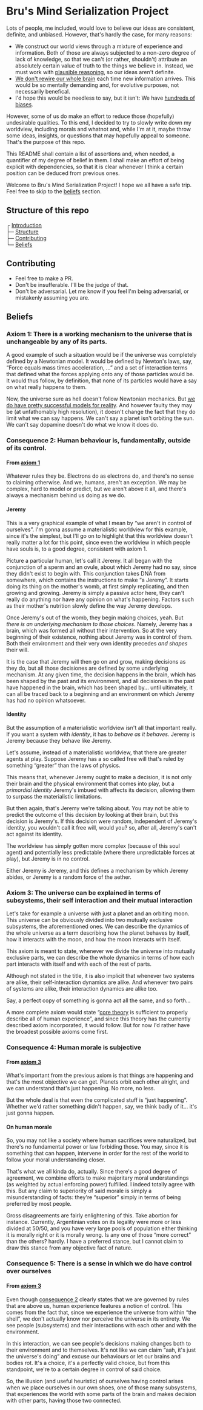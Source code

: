 # Bru's Mind Serialization Project

Lots of people, me included, would love to believe our ideas are consistent,
definite, and unbiased. However, that's hardly the case, for many reasons:
* We construct our world views through a mixture of experience and information.
  Both of those are always subjected to a non-zero degree of lack of knowledge,
  so that we can't (or rather, shouldn't) attribute an absolutely certain value
  of truth to the things we believe in.
  Instead, we must work with [plausible reasoning](
    https://www.youtube.com/watch?v=P6P1rjJuD_M
  ), so our ideas aren't definite.
* [We don't rewire our whole brain](
  https://www.youtube.com/watch?v=cFv5DvrLDCg
  ) each time new information arrives. This would be so mentally demanding and,
  for evolutive purposes, not necessarily benefical.
* I'd hope this would be needless to say, but it isn't:
  We have [hundreds of biases](
  https://en.wikipedia.org/wiki/List_of_cognitive_biases
  ).

However, some of us do make an effort to reduce those (hopefully) undesirable
qualities. To this end, I decided to try to slowly write down my worldview,
including morals and whatnot and, while I'm at it, maybe throw some ideas,
insights, or questions that may hopefully appeal to someone. That's the purpose
of this repo.

This README shall contain a list of assertions and, when needed, a quantifier of
my degree of belief in them. I shall make an effort of being explicit with
dependencies, so that it is clear whenever I think a certain position can be
deduced from previous ones.

Welcome to Bru's Mind Serialization Project! I hope we all have a safe trip.
Feel free to skip to the [beliefs](#beliefs) section.

## Structure of this repo

┌ [Introduction](#brus-mind-serialization-project)  
├─ [Structure](#structure-of-this-repo)  
├─ [Contributing](#contributing)  
└─ [Beliefs](#beliefs)

## Contributing

* Feel free to make a PR.
* Don't be insufferable. I'll be the judge of that.
* Don't be adversarial. Let me know if you feel I'm being adversarial, or mistakenly assuming you are.

## Beliefs

### Axiom 1: There is a working mechanism to the universe that is unchangeable by any of its parts.

A good example of such a situation would be if the universe was completely
defined by a Newtonian model. It would be defined by Newton's laws, say, “Force
equals mass times acceleration, ...” and a set of interaction terms that defined
what the forces applying onto any of those particles would be. It would thus
follow, by definition, that none of its particles would have a say on what
really happens to them.

Now, the universe sure as hell doesn't follow Newtonian mechanics. But [we do
have pretty successful models for reality](
https://en.wikipedia.org/wiki/Standard_Model
). And however faulty they may be (at unfathomably high resolution), it doesn't
change the fact that they do limit what we can say happens. We can't say a
planet isn't orbiting the sun. We can't say dopamine doesn't do what we know it
does do.

### Consequence 2: Human behaviour is, fundamentally, outside of its control.

#### From [axiom 1](#axiom-1-there-is-a-working-mechanism-to-the-universe-that-is-unchangeable-by-any-of-its-parts)

Whatever rules they be. Electrons do as electrons do, and there's no sense to
claiming otherwise. And we, humans, aren't an exception. We may be complex, hard
to model or predict, but we aren't above it all, and there's always a mechanism
behind us doing as we do.

#### Jeremy

This is a very graphical example of what I mean by “we aren't in control of
ourselves”. I'm gonna assume a materialistic worldview for this example, since
it's the simplest, but I'll go on to highlight that this worldview doesn't
really matter a lot for this point, since even the worldview in which people
have souls is, to a good degree, consistent with axiom 1.

Picture a particular human, let's call it Jeremy. It all began with the
conjunction of a sperm and an ovule, about which Jeremy had no say, since they
didn't exist to begin with. This conjunction takes DNA from somewhere, which
contains the instructions to make “a Jeremy”. It starts doing its thing on the
mother's womb, at first simply replicating, and then growing and growing. Jeremy
is simply a passive actor here, they can't really do anything nor have any
opinion on what's happening. Factors such as their mother's nutrition slowly
define the way Jeremy develops.

Once Jeremy's out of the womb, they begin making choices, yeah. But *there is an
underlying mechanism to those choices*. Namely, Jeremy has a brain, which was
formed all without their intervention. So at the very beginning of their
existence, nothing about Jeremy was in control of them. Both their environment
and their very own identity precedes *and shapes* their will.

It is the case that Jeremy will then go on and grow, making decisions as they
do, but all those decisiones are defined by some underlying mechanism. At any
given time, the decision happens in the brain, which has been shaped by the past
and its environment, and all decisiones in the past have happened in the brain,
which has been shaped by... until ultimately, it can all be traced back to a
beginning and an environment on which Jeremy has had no opinion whatsoever.

#### Identity

But the assumption of a materialistic worldview isn't all that important really.
If you want a system with *identity*, it has to *behave as it behaves*. Jeremy
is Jeremy because they behave like Jeremy.

Let's assume, instead of a materialistic worldview, that there are greater
agents at play. Suppose Jeremy has a so called free will that's ruled by
something “greater” than the laws of physics.

This means that, whenever Jeremy ought to make a decision, it is not only their
brain and the physical environment that comes into play, but a *primordial
identity* Jeremy's imbued with affects its decision, allowing them to surpass
the materialistic limitations.

But then again, that's Jeremy we're talking about. You may not be able to
predict the outcome of this decision by looking at their brain, but this
decision is Jeremy's. If this decision were random, independent of Jeremy's
identity, you wouldn't call it free will, would you? so, after all, Jeremy's
can't act against its identity.

The worldview has simply gotten more complex (because of this soul agent) and
potentially less predictable (where there unpredictable forces at play), but
Jeremy is in no control.

Either Jeremy is Jeremy, and this defines a mechanism by which Jeremy abides, or
Jeremy is a random force of the aether.

### Axiom 3: The universe can be explained in terms of subsystems, their self interaction and their mutual interaction

Let's take for example a universe with just a planet and an orbiting moon. This
universe can be obviously divided into two mutually exclusive subsystems, the
aforementioned ones. We can describe the dynamics of the whole universe as a
term describing how the planet behaves by itself, how it interacts with the
moon, and how the moon interacts with itself.

This axiom is meant to state, whenever we divide the universe into mutually
exclusive parts, we can describe the whole dynamics in terms of how each part
interacts with itself and with each of the rest of parts.

Although not stated in the title, it is also implicit that whenever two systems
are alike, their self-interaction dynamics are alike. And whenever two pairs
of systems are alike, their interaction dynamics are alike too.

Say, a perfect copy of something is gonna act all the same, and so forth...

A more complete axiom would state “[core theory](
https://www.atheismandthecity.com/2016/12/the-argument-from-core-theory.html
) is sufficient to properly describe all of human experience”, and since this
theory has the currently described axiom incorporated, it would follow. But for
now I'd rather have the broadest possible axioms come first.

### Consequence 4: Human morale is subjective

#### From [axiom 3](#axiom-3-the-universe-can-be-explained-in-terms-of-subsystems-their-self-interaction-and-their-mutual-interaction)

What's important from the previous axiom is that things are happening and that's
the most objective we can get. Planets orbit each other alright, and we can
understand that's just happening. No more, no less.

But the whole deal is that even the complicated stuff is “just happening”.
Whether we'd rather something didn't happen, say, we think badly of it... it's
just gonna happen.

#### On human morale

So, you may not like a society where human sacrifices were naturalized, but
there's no fundamental power or law forbiding those. You may, since it is
something that can happen, intervene in order for the rest of the world to
follow your moral understanding closer.

That's what we all kinda do, actually. Since there's a good degree of agreement,
we combine efforts to make majoritary moral understandings (as weighted by
actual enforcing power) fulfilled. I indeed totally agree with this. But any
claim to superiority of said morale is simply a misunderstanding of facts:
they're “superior” simply in terms of being preferred by most people.

Gross disagreements are fairly enlightening of this. Take abortion for instance.
Currently, Argentinian votes on its legality were more or less divided at 50/50,
and you have very large pools of population either thinking it is morally right
or it is morally wrong. Is any one of those “more correct” than the others?
hardly. I have a preferred stance, but I cannot claim to draw this stance from
any objective fact of nature.

### Consequence 5: There is a sense in which we do have control over ourselves

#### From [axiom 3](#axiom-3-the-universe-can-be-explained-in-terms-of-subsystems-their-self-interaction-and-their-mutual-interaction)

Even though [consequence 2](#consequence-2-human-behaviour-is-fundamentally-outside-of-its-control)
clearly states that we are governed by rules that are above us, human experience
features a notion of control. This comes from the fact that, since we experience
the universe from within “the shell”, we don't actually know nor perceive the
universe in its entirety. We see people (subsystems) and their interactions with
each other and with the environment.

In this interaction, we can see people's decisions making changes both to their
environment and to themselves. It's not like we can claim “aah, it's just the
universe's doing” and excuse our behaviours or let our brains and bodies rot.
It's a choice, it's a perfectly valid choice, but from this standpoint, we're
to a certain degree in control of said choice.

So, the illusion (and useful heuristic) of ourselves having control arises when
we place ourselves in our own shoes, one of those many subsystems, that
experiences the world with some parts of the brain and makes decision with
other parts, having those two connected.

<!--
Add clarification: “guilt is a Christian invention”
-->
